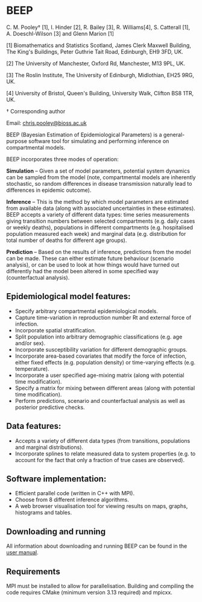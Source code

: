 # BEEP

C. M. Pooley† \[1\], I. Hinder \[2\], R. Bailey \[3\], R. Williams\[4\], S. Catterall \[1\],  A. Doeschl-Wilson \[3\] and Glenn Marion \[1\]

\[1\] Biomathematics and Statistics Scotland, James Clerk Maxwell Building, The King's Buildings, Peter Guthrie Tait Road, Edinburgh, EH9 3FD, UK.

\[2\] The University of Manchester, Oxford Rd, Manchester, M13 9PL, UK.

\[3\] The Roslin Institute, The University of Edinburgh, Midlothian, EH25 9RG, UK. 

\[4\] University of Bristol, Queen's Building, University Walk, Clifton BS8 1TR, UK.

† Corresponding author

Email: [chris.pooley@bioss.ac.uk](mailto:chris.pooley@bioss.ac.uk)

BEEP (Bayesian Estimation of Epidemiological Parameters) is a general-purpose software tool for simulating and performing inference on compartmental models. 

BEEP incorporates three modes of operation:

**Simulation** – Given a set of model parameters, potential system dynamics can be sampled from the model (note, compartmental models are inherently stochastic, so random differences in disease transmission naturally lead to differences in epidemic outcome).

**Inference** – This is the method by which model parameters are estimated from available data (along with associated uncertainties in these estimates). BEEP accepts a variety of different data types: time series measurements giving transition numbers between selected compartments (e.g. daily cases or weekly deaths), populations in different compartments (e.g. hospitalised population measured each week) and marginal data (e.g. distribution for total number of deaths for different age groups). 

**Prediction** – Based on the results of inference, predictions from the model can be made. These can either estimate future behaviour (scenario analysis), or can be used to look at how things would have turned out differently had the model been altered in some specified way (counterfactual analysis).


## Epidemiological model features:
*	Specify arbitrary compartmental epidemiological models.
*	Capture time-variation in reproduction number Rt and external force of infection.
*	Incorporate spatial stratification.
*	Split population into arbitrary demographic classifications (e.g. age and/or sex). 
*	Incorporate susceptibility variation for different demographic groups.
*	Incorporate area-based covariates that modify the force of infection, either fixed effects (e.g. population density) or time-varying effects (e.g. temperature). 
*	Incorporate a user specified age-mixing matrix (along with potential time modification). 
*	Specify a matrix for mixing between different areas (along with potential time modification).
*	Perform predictions, scenario and counterfactual analysis as well as posterior predictive checks.

## Data features:
*	Accepts a variety of different data types (from transitions, populations and marginal distributions).
*	Incorporate splines to relate measured data to system properties (e.g. to account for the fact that only a fraction of true cases are observed).

## Software implementation:
*	Efficient parallel code (written in C++ with MPI).
*	Choose from 8 different inference algorithms.
*	A web browser visualisation tool for viewing results on maps, graphs, histograms and tables.


## Downloading and running

All information about downloading and running BEEP can be found in the [user manual](BEEP_Manual_v1.0.pdf "User guide").

## Requirements

MPI must be installed to allow for parallelisation. Building and compiling the code requires CMake (minimum version 3.13 required) and mpicxx.
